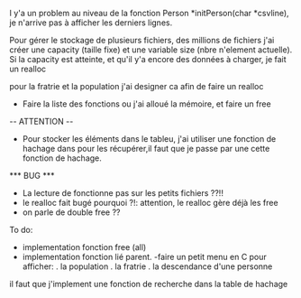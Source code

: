 I y'a un problem au niveau de la fonction Person *initPerson(char *csvline), je n'arrive pas à afficher les derniers lignes.



Pour gérer le stockage de plusieurs fichiers, des millions de fichiers j'ai créer une capacity (taille fixe) et une variable size (nbre n'element actuelle).
Si la capacity est atteinte, et qu'il y'a encore des données à charger, je fait un realloc

pour la fratrie et la population j'ai designer ca afin de faire un realloc
- Faire la liste des fonctions ou j'ai alloué la mémoire, et faire un free

-- ATTENTION --
- Pour stocker les éléments dans le tableu, j'ai utiliser une fonction de hachage dans pour les récupérer,il faut que je passe par une cette fonction de hachage.

*** BUG ***
- La lecture de fonctionne pas sur les petits fichiers ??!!
- le realloc fait bugé pourquoi ?!: attention, le realloc gère déjà les free
- on parle de double free ??

To do:

- implementation fonction free (all)
- implementation fonction lié parent.
-faire un petit menu en C pour afficher:
. la population
. la fratrie
. la descendance d'une personne

il faut que j'implement une fonction de recherche dans la table de hachage
